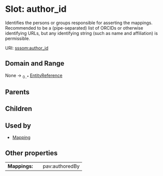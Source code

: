 
# Slot: author_id


Identifies the persons or groups responsible for asserting the mappings. Recommended to be a (pipe-separated) list of ORCIDs or otherwise identifying URLs, but any identifying string (such as name and affiliation) is permissible.

URI: [sssom:author_id](https://w3id.org/sssom/author_id)


## Domain and Range

None &#8594;  <sub>0..\*</sub> [EntityReference](types/EntityReference.md)

## Parents


## Children


## Used by

 * [Mapping](Mapping.md)

## Other properties

|  |  |  |
| --- | --- | --- |
| **Mappings:** | | pav:authoredBy |

